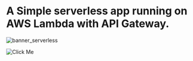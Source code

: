# A Simple serverless app running on AWS Lambda with API Gateway.

![banner_serverless](https://s3.amazonaws.com/serverlesssite117/banner_serverless.png)

![Click Me](http://serverlesssite117.s3-website-us-east-1.amazonaws.com/)